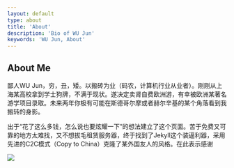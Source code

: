 ```yaml
---
layout: default
type: about
title: 'About'
description: 'Bio of WU Jun'
keywords: 'WU Jun, About'
---
```


## About Me

鄙人WU Jun，穷，丑，矮。以搬砖为业（码农，计算机行业从业者）。刚刚从上海某高校拿到学士狗牌，不满于现状。遂决定卖肾自费欧洲游，有幸被欧洲某著名游学项目录取。未来两年你极有可能在斯德哥尔摩或者赫尔辛基的某个角落看到我搬转的身影。

出于“花了这么多钱，怎么说也要炫耀一下”的想法建立了这个页面。苦于免费又可靠的地方太难找，又不想拔毛租赁服务器，终于找到了Jekyll这个装逼利器，采用先进的C2C模式（Copy to China）克隆了某外国友人的风格。在此表示感谢

<img src='{{ site.IMG_PATH }}/about_me.png' />
